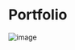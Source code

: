 # Portfolio
![image](https://github.com/user-attachments/assets/e71bd9d6-5057-4643-b44d-30e90a59d948)
